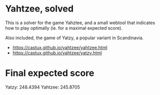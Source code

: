 # Yahtzee, solved

This is a solver for the game Yahztee, and a small webtool that indicates how to play optimally (ie. for a maximal expected score).

Also included, the game of Yatzy, a popular variant in Scandinavia.

- https://castux.github.io/yahtzee/yahtzee.html
- https://castux.github.io/yahtzee/yatzy.html

Final expected score
====================

Yatzy: 248.4394
Yahtzee: 245.8705
